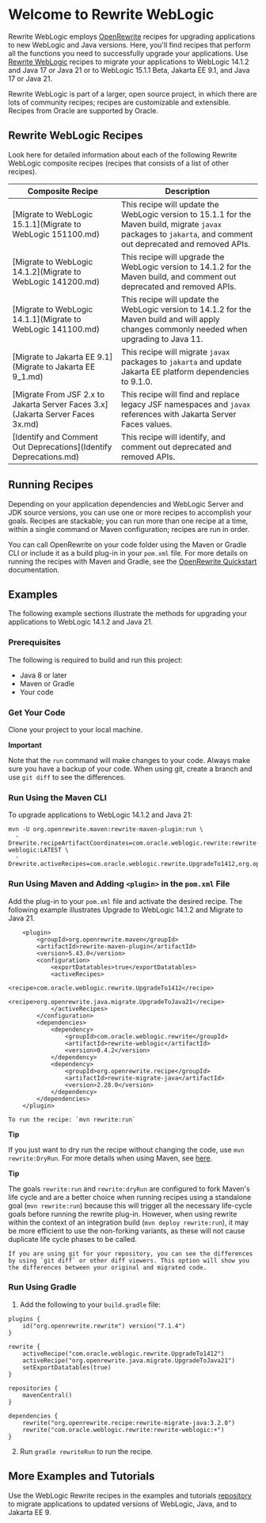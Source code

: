 # Welcome to Rewrite WebLogic

Rewrite WebLogic employs [OpenRewrite](https://github.com/openrewrite/rewrite) recipes for upgrading applications to new WebLogic and Java versions. Here, you'll find recipes that perform all the functions you need to successfully upgrade your applications. Use [Rewrite WebLogic](https://github.com/oracle/rewrite-recipes/blob/main/rewrite-weblogic/README.md) recipes to migrate your applications to WebLogic 14.1.2 and Java 17 or Java 21 or to WebLogic 15.1.1 Beta, Jakarta EE 9.1, and Java 17 or Java 21.

Rewrite WebLogic is part of a larger, open source project, in which there are lots of community recipes; recipes are customizable and extensible. Recipes from Oracle are supported by Oracle.


## Rewrite WebLogic Recipes

Look here for detailed information about each of the following Rewrite WebLogic composite recipes (recipes that consists of a list of other recipes).

| Composite Recipe | Description |
| --- | --- |
| [Migrate to WebLogic 15.1.1](Migrate to WebLogic 151100.md) | This recipe will update the WebLogic version to 15.1.1 for the Maven build, migrate `javax` packages to `jakarta`, and comment out deprecated and removed APIs. |
| [Migrate to WebLogic 14.1.2](Migrate to WebLogic 141200.md) | This recipe will upgrade the WebLogic version to 14.1.2 for the Maven build, and comment out deprecated and removed APIs. |
| [Migrate to WebLogic 14.1.1](Migrate to WebLogic 141100.md) | This recipe will update the WebLogic version to 14.1.2 for the Maven build and will apply changes commonly needed when upgrading to Java 11. |
| [Migrate to Jakarta EE 9.1](Migrate to Jakarta EE 9_1.md) | This recipe will migrate `javax` packages to `jakarta` and update Jakarta EE platform dependencies to 9.1.0. |
| [Migrate From JSF 2.x to Jakarta Server Faces 3.x](Jakarta Server Faces 3x.md) | This recipe will find and replace legacy JSF namespaces and `javax` references with Jakarta Server Faces values. |
| [Identify and Comment Out Deprecations](Identify Deprecations.md) | This recipe will identify, and comment out deprecated and removed APIs. |


## Running Recipes

Depending on your application dependencies and WebLogic Server and JDK source versions, you can use one or more recipes to accomplish your goals. Recipes are stackable; you can run more than one recipe at a time, within a single command or Maven configuration; recipes are run in order.

You can call OpenRewrite on your code folder using the Maven or Gradle CLI or include it as a build plug-in in your `pom.xml` file. For more details on running the recipes with Maven and Gradle, see the [OpenRewrite Quickstart](https://docs.openrewrite.org/running-recipes/getting-started) documentation.

## Examples

The following example sections illustrate the methods for upgrading your applications to WebLogic 14.1.2 and Java 21.

### Prerequisites

The following is required to build and run this project:

- Java 8 or later
- Maven or Gradle
- Your code

### Get Your Code

Clone your project to your local machine.

**Important**

Note that the `run` command will make changes to your code. Always make sure you have a backup of your code. When using git, create a branch and use `git diff` to see the differences.

### Run Using the Maven CLI

To upgrade applications to WebLogic 14.1.2 and Java 21:
```
mvn -U org.openrewrite.maven:rewrite-maven-plugin:run \
  -Drewrite.recipeArtifactCoordinates=com.oracle.weblogic.rewrite:rewrite-weblogic:LATEST \
  -Drewrite.activeRecipes=com.oracle.weblogic.rewrite.UpgradeTo1412,org.openrewrite.java.migrate.UpgradeToJava21
```

### Run Using Maven and Adding `<plugin>` in the `pom.xml` File

Add the plug-in to your `pom.xml` file and activate the desired recipe. The following example illustrates Upgrade to WebLogic 14.1.2 and Migrate to Java 21.
```
    <plugin>
        <groupId>org.openrewrite.maven</groupId>
        <artifactId>rewrite-maven-plugin</artifactId>
        <version>5.43.0</version>
        <configuration>
            <exportDatatables>true</exportDatatables>
            <activeRecipes>
                <recipe>com.oracle.weblogic.rewrite.UpgradeTo1412</recipe>
                <recipe>org.openrewrite.java.migrate.UpgradeToJava21</recipe>
            </activeRecipes>
        </configuration>
        <dependencies>
            <dependency>
                <groupId>com.oracle.weblogic.rewrite</groupId>
                <artifactId>rewrite-weblogic</artifactId>
                <version>0.4.2</version>
            </dependency>
            <dependency>
                <groupId>org.openrewrite.recipe</groupId>
                <artifactId>rewrite-migrate-java</artifactId>
                <version>2.28.0</version>
            </dependency>
        </dependencies>
    </plugin>
```
    To run the recipe: `mvn rewrite:run`

**Tip**

If you just want to dry run the recipe without changing the code, use `mvn rewrite:DryRun`. For more details when using Maven, see [here](https://docs.openrewrite.org/reference/rewrite-maven-plugin).

**Tip**

The goals `rewrite:run` and `rewrite:dryRun` are configured to fork Maven's life cycle and are a better choice when running recipes using a standalone goal (`mvn rewrite:run`) because this will trigger all the necessary life-cycle goals before running the rewrite plug-in. However, when using rewrite within the context of an integration build (`mvn deploy rewrite:run`), it may be more efficient to use the non-forking variants, as these will not cause duplicate life cycle phases to be called.

    If you are using git for your repository, you can see the differences by using `git diff` or other diff viewers. This option will show you the differences between your original and migrated code.

### Run Using Gradle

1. Add the following to your `build.gradle` file:

```
plugins {
    id("org.openrewrite.rewrite") version("7.1.4")
}

rewrite {
    activeRecipe("com.oracle.weblogic.rewrite.UpgradeTo1412")
    activeRecipe("org.openrewrite.java.migrate.UpgradeToJava21")
    setExportDatatables(true)
}

repositories {
    mavenCentral()
}

dependencies {
    rewrite("org.openrewrite.recipe:rewrite-migrate-java:3.2.0")
    rewrite("com.oracle.weblogic.rewrite:rewrite-weblogic:+")
}
```
2. Run `gradle rewriteRun` to run the recipe.


## More Examples and Tutorials

Use the WebLogic Rewrite recipes in the examples and tutorials [repository](https://github.com/oracle-samples/weblogic-examples) to migrate applications to updated versions of WebLogic, Java, and to Jakarta EE 9.
